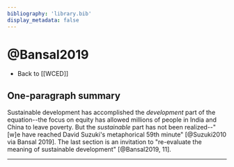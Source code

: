 ```yaml
---
bibliography: 'library.bib'
display_metadata: false
---
```


# @Bansal2019

* Back to [[WCED]]

## One-paragraph summary

Sustainable development has accomplished the *development* part of the equation--the focus on equity has allowed millions of people in India and China to leave poverty. But the *sustainable* part has not been realized--"[w]e have reached David Suzuki's metaphorical 59th minute" [@Suzuki2010 via Bansal 2019]. The last section is an invitation to "re-evaluate the meaning of sustainable development" [@Bansal2019, 11].

---